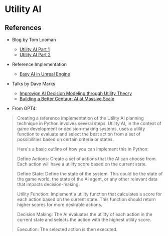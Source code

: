 # Utility AI

## References

- Blog by Tom Looman
    - [Utility AI Part 1](https://www.tomlooman.com/unreal-engine-utility-ai-part1/)
    - [Utility AI Part 2](https://www.tomlooman.com/unreal-engine-utility-ai-part2/)

- Reference Implementation
    - [Easy AI in Unreal Engine](https://medium.com/@morganwalkupdev/easy-ai-in-unreal-engine-c0f4ba1998cc)

- Talks by Dave Marks
    - [Improvign AI Decision Modeling through Utility Theory](https://www.gdcvault.com/play/1012410/Improving-AI-Decision-Modeling-Through)
    - [Building a Better Centaur: AI at Massive Scale](https://www.gdcvault.com/play/1021848/Building-a-Better-Centaur-AI)

- From GPT4:

> Creating a reference implementation of the Utility AI planning technique in Python involves several steps. Utility AI, in the context of game development or decision-making systems, uses a utility function to evaluate and select the best action from a set of possibilities based on certain criteria or states.
> 
> Here's a basic outline of how you can implement this in Python:
> 
> Define Actions: Create a set of actions that the AI can choose from. Each action will have a utility score based on the current state.
> 
> Define State: Define the state of the system. This could be the state of the game world, the state of the AI agent, or any other relevant data that impacts decision-making.
>
> Utility Function: Implement a utility function that calculates a score for each action based on the current state. This function should return higher scores for more desirable actions.
>
> Decision Making: The AI evaluates the utility of each action in the current state and selects the action with the highest utility score.
>
> Execution: The selected action is then executed.
